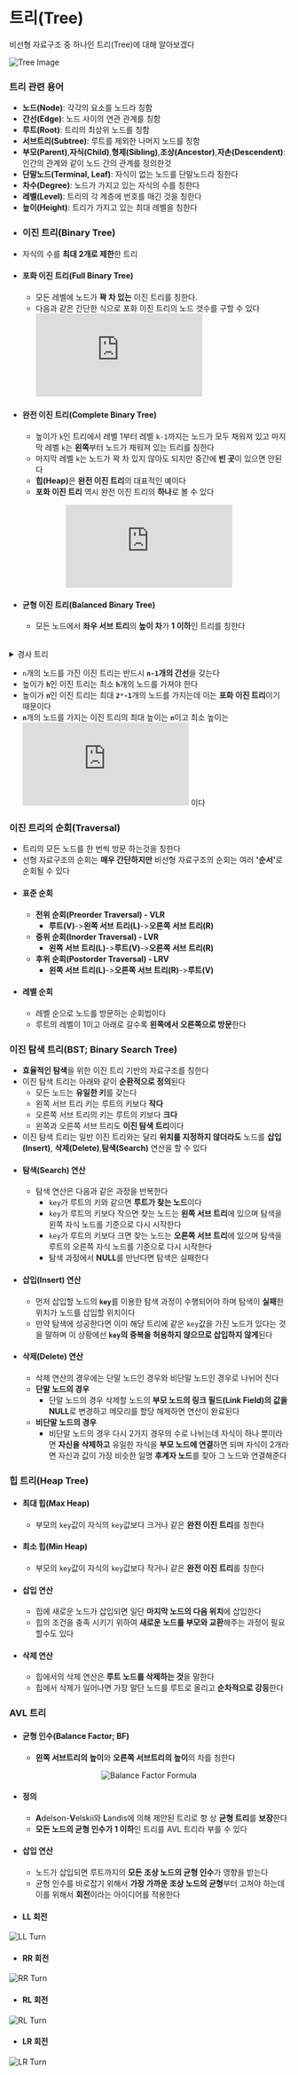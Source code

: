 # 트리(Tree)

비선형 자료구조 중 하나인 트리(Tree)에 대해 알아보겠다

![Tree Image](https://t1.daumcdn.net/cfile/tistory/251FE74B5100D04F2F)

### 트리 관련 용어
+ **노드(Node)**: 각각의 요소를 노드라 칭함
+ **간선(Edge)**: 노드 사이의 연관 관계를 칭함
+ **루트(Root)**: 트리의 최상위 노드를 칭함
+ **서브트리(Subtree)**: 루트를 제외한 나머지 노드를 칭함
+ **부모(Parent)**,**자식(Child)**,**형제(Sibling)**,**조상(Ancestor)**,**자손(Descendent)**: 인간의 관계와 같이 노드 간의 관계를 정의한것
+ **단말노드(Terminal, Leaf)**: 자식이 없는 노드를 단말노드라 칭한다
+ **차수(Degree)**: 노드가 가지고 있는 자식의 수를 칭한다
+ **레벨(Level)**: 트리의 각 계층에 번호를 매긴 것을 칭한다
+ **높이(Height)**: 트리가 가지고 있는 최대 레벨을 칭한다
+ ### 이진 트리(Binary Tree)
+ 자식의 수를 **최대 2개로 제한**한  트리
+ #### 포화 이진 트리(Full Binary Tree)
    + 모든 레벨에 노드가 **꽉 차 있는** 이진 트리를 칭한다.
    + 다음과 같은 간단한 식으로 포화 이진 트리의 노드 갯수를 구할 수 있다
![LaTeX Equation](https://latex.codecogs.com/svg.latex?N%20%3D%20%5Csum_%7Bi%3D0%7D%5E%7Bh%7D%202%5Ei%20%3D%202%5E0%20%2B%202%5E1%20%2B%202%5E2%20%2B%20%5Cdots%20%2B%202%5Eh%20%3D%20%5Cfrac%7B2%5E%7Bh%2B1%7D%20-%201%7D%7B2%20-%201%7D%20%3D%202%5E%7Bh%2B1%7D%20-%201)
+ #### 완전 이진 트리(Complete Binary Tree)
    + 높이가 ``k``인 트리에서 레벨 1부터 레벨 ``k-1``까지는 노드가 모두 채워져 있고 마지막 레벨 ``k``는 **왼쪽**부터 노드가 채워져 있는 트리를 칭한다
    + 마지막 레벨 ``k``는 노드가 꽉 차 있지 않아도 되지만 중간에 **빈 곳**이 있으면 안된다
    + <b>힙(Heap)</b>은 **완전 이진 트리**의 대표적인 예이다
    + **포화 이진 트리** 역시 완전 이진 트리의 **하나**로 볼 수 있다

<div align="center">

  ![LaTeX Equation 2](https://latex.codecogs.com/svg.latex?T%20%3D%20%5Cbigcup_%7Bi%3D0%7D%5E%7Bh%7D%20L_i)

</div>

+ #### 균형 이진 트리(Balanced Binary Tree)
    + 모든 노드에서 **좌우 서브 트리**의 **높이 차**가 **1 이하**인 트리를 칭한다

<br>
    <details>
        <summary>경사 트리</summary>
        <ul>
           <li>좌우 서브 트리의 높이 차가 <b>2 이상</b>인 트리를 칭한다</li>
        </ul>
    </details>

+ ``n``개의 노드를 가진 이진 트리는 반드시 **``n-1``개의 간선**을 갖는다
+ 높이가 <b>``h``</b>인 이진 트리는 최소 <b>``h``</b>개의 노드를 가져야 한다
+ 높이가 <b>``n``</b>인 이진 트리는 최대 <b>``2ⁿ-1``</b>개의 노드를 가지는데 이는 **포화 이진 트리**이기 때문이다
+ <b>``n``</b>개의 노드를 가지는 이진 트리의 최대 높이는 <b>``n``</b>이고 최소 높이는 ![LaTeX Equation](https://latex.codecogs.com/svg.latex?%5Clog_2%28n%2B1%29) 이다
### 이진 트리의 순회(Traversal)
+ 트리의 모든 노드를 한 번씩 방문 하는것을 칭한다
+ 선형 자료구조의 순회는 **매우 간단하지만** 비선형 자료구조의 순회는 여러 <b>'순서'</b>로 순회될 수 있다
+ #### 표준 순회
    + **전위 순회(Preorder Traversal) - VLR**
        + **루트(V)**->**왼쪽 서브 트리(L)**->**오른쪽 서브 트리(R)**
    + **중위 순회(Inorder Traversal) - LVR**
        + **왼쪽 서브 트리(L)**->**루트(V)**->**오른쪽 서브 트리(R)**
    + **후위 순회(Postorder Traversal) - LRV**
        + **왼쪽 서브 트리(L)**->**오른쪽 서브 트리(R)**->**루트(V)**
+ #### 레벨 순회
    + 레벨 순으로 노드를 방문하는 순회법이다
    + 루트의 레벨이 1이고 아래로 갈수록 **왼쪽에서 오른쪽으로 방문**한다
 ### 이진 탐색 트리(BST; Binary Search Tree)
+ **효율적인 탐색**을 위한 이진 트리 기반의 자료구조를 칭한다
+ 이진 탐색 트리는 아래와 같이 **순환적으로 정의**된다
    + 모든 노드는 **유일한 키**를 갖는다
    + 왼쪽 서브 트리 키는 루트의 키보다 **작다**
    + 오른쪽 서브 트리의 키는 루트의 키보다 **크다**
    + 왼쪽과 오른쪽 서브 트리도 **이진 탐색 트리**이다
+ 이진 탐색 트리는 일반 이진 트리와는 달리 **위치를 지정하지 않더라도** 노드를 **삽입(Insert)**, **삭제(Delete)**,**탐색(Search)** 연산을 할 수 있다
+ #### 탐색(Search) 연산
    + 탐색 연산은 다음과 같은 과정을 반복한다
        + ``key``가 루트의 키와 같으면 **루트가 찾는 노드**이다
        + ``key``가 루트의 키보다 작으면 찾는 노드는 **왼쪽 서브 트리**에 있으며 탐색을 왼쪽 자식 노드를 기준으로 다시 시작한다
        + ``key``가 루트의 키보다 크면 찾는 노드는 **오른쪽 서브 트리**에 있으며 탐색을 루트의 오른쪽 자식 노드를 기준으로 다시 시작한다
        + 탐색 과정에서 **NULL**를 만난다면 탐색은 실패한다
+ #### 삽입(Insert) 연산
    + 먼저 삽입할 노드의 <b>``key``</b>를 이용한 탐색 과정이 수행되어야 하며 탐색이 **실패**한 위치가 노드를 삽입할 위치이다
    + 만약 탐색에 성공한다면 이미 해당 트리에 같은 ``key``값을 가진 노드가 있다는 것을 말하며 이 상황에선 <b>``key``의 중복을 허용하지 않으므로 삽입하지 않게</b>된다
+ #### 삭제(Delete) 연산
    + 삭제 연산의 경우에는 단말 노드인 경우와 비단말 노드인 경우로 나뉘어 진다
    + **단말 노드의 경우**
        + 단말 노드의 경우 삭제할 노드의 **부모 노드의 링크 필드(Link Field)의 값을 NULL**로 변경하고 메모리를 할당 해제하면 연산이 완료된다
    + **비단말 노드의 경우**
        + 비단말 노드의 경우 다시 2가지 경우의 수로 나뉘는데 자식이 하나 뿐이라면 **자신을 삭제하고** 유일한 자식을 **부모 노드에 연결**하면 되며 자식이 2개라면 자신과 값이 가장 비슷한 일명 **후계자 노드**를 찾아 그 노드와 연결해준다
### 힙 트리(Heap Tree)
+ #### 최대 힙(Max Heap)
    + 부모의 ``key``값이 자식의 ``key``값보다 크거나 같은 **완전 이진 트리**를 칭한다
+ #### 최소 힙(Min Heap)
    + 부모의 ``key``값이 자식의 ``key``값보다 작거나 같은 **완전 이진 트리**를 칭한다
+ #### 삽입 연산
    + 힙에 새로운 노드가 삽입되면 일단 **마지막 노드의 다음 위치**에 삽입한다
    + 힙의 조건을 충족 시키기 위하여 **새로운 노드를 부모와 교환**해주는 과정이 필요할수도 있다
+ #### 삭제 연산
    + 힙에서의 삭제 연산은 **루트 노드를 삭제하는 것**을 말한다
    + 힙에서 삭제가 일어나면 가장 말단 노드를 루트로 올리고 **순차적으로 강등**한다
### AVL 트리
+ #### 균형 인수(Balance Factor; BF)
    + **왼쪽 서브트리의 높이**와 **오른쪽 서브트리의 높이**의 차를 칭한다
<div align="center">

![Balance Factor Formula](https://latex.codecogs.com/png.latex?\text{Balance%20Factor}%20=%20h_{\text{left}}%20-%20h_{\text{right}})

</div>

+ #### 정의
    + **A**delson-**V**elskii와 **L**andis에 의해 제안된 트리로 항 상 **균형 트리**를 **보장**한다
    + **모든 노드의 균형 인수가 1 이하**인 트리를 AVL 트리라 부를 수 있다
+ #### 삽입 연산
    + 노드가 삽입되면 루트까지의 **모든 조상 노드의 균형 인수**가 영향을 받는다
    + 균형 인수를 바로잡기 위해서 **가장 가까운 조상 노드의 균형**부터 고쳐야 하는데 이를 위해서 **회전**이라는 아이디어를 적용한다
+ #### LL 회전
![LL Turn](https://img1.daumcdn.net/thumb/R1280x0/?scode=mtistory2&fname=https%3A%2F%2Fblog.kakaocdn.net%2Fdn%2FbiiR2r%2FbtrJUY5baM4%2FyUDa0wduJaJ4pmL0glLMl1%2Fimg.png)
+ #### RR 회전
![RR Turn](https://img1.daumcdn.net/thumb/R1280x0/?scode=mtistory2&fname=https%3A%2F%2Fblog.kakaocdn.net%2Fdn%2FMgydF%2Fbtq2ZpcT9dF%2FWNzhK8Ka9KmiuX6iqj5Ws0%2Fimg.png)
+ #### RL 회전
![RL Turn](https://img1.daumcdn.net/thumb/R1280x0/?scode=mtistory2&fname=https%3A%2F%2Fblog.kakaocdn.net%2Fdn%2FbrTQV1%2Fbtq2TcMbXA3%2FmhrY8bPspDrRT90kkGDIR1%2Fimg.png)
+ #### LR 회전
![LR Turn](https://img1.daumcdn.net/thumb/R1280x0/?scode=mtistory2&fname=https%3A%2F%2Fblog.kakaocdn.net%2Fdn%2FbqqYJK%2FbtrTfOfWWBd%2FKVynhLISaSx98MoUoNORY1%2Fimg.png)